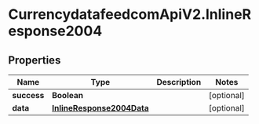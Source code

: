 # CurrencydatafeedcomApiV2.InlineResponse2004

## Properties
Name | Type | Description | Notes
------------ | ------------- | ------------- | -------------
**success** | **Boolean** |  | [optional] 
**data** | [**InlineResponse2004Data**](InlineResponse2004Data.md) |  | [optional] 
